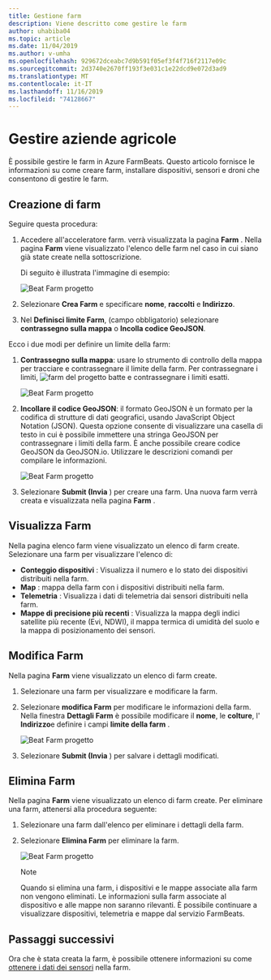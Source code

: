 ```yaml
---
title: Gestione farm
description: Viene descritto come gestire le farm
author: uhabiba04
ms.topic: article
ms.date: 11/04/2019
ms.author: v-umha
ms.openlocfilehash: 929672dceabc7d9b591f05ef3f4f716f2117e09c
ms.sourcegitcommit: 2d3740e2670ff193f3e031c1e22dcd9e072d3ad9
ms.translationtype: MT
ms.contentlocale: it-IT
ms.lasthandoff: 11/16/2019
ms.locfileid: "74128667"
---
```

# <a name="manage-farms"></a>Gestire aziende agricole

È possibile gestire le farm in Azure FarmBeats. Questo articolo fornisce le informazioni su come creare farm, installare dispositivi, sensori e droni che consentono di gestire le farm.

## <a name="create-farms"></a>Creazione di farm

Seguire questa procedura:

1. Accedere all'acceleratore farm. verrà visualizzata la pagina **Farm** .
    Nella pagina **Farm** viene visualizzato l'elenco delle farm nel caso in cui siano già state create nella sottoscrizione.

    Di seguito è illustrata l'immagine di esempio:

    ![Beat Farm progetto](./media/create-farms/create-farm-main-page-1.png)


2. Selezionare **Crea Farm** e specificare **nome**, **raccolti** e **Indirizzo**.
3. Nel **Definisci limite Farm**, (campo obbligatorio) selezionare **contrassegno sulla mappa** o **Incolla codice GeoJSON**.

Ecco i due modi per definire un limite della farm:

1. **Contrassegno sulla mappa**: usare lo strumento di controllo della mappa per tracciare e contrassegnare il limite della farm. Per contrassegnare i limiti, ![farm del progetto batte](./media/create-farms/pencil-icon-1.png) e contrassegnare i limiti esatti.

    ![Beat Farm progetto](./media/create-farms/create-farm-mark-on-map-1.png)

2. **Incollare il codice GeoJSON**: il formato GeoJSON è un formato per la codifica di strutture di dati geografici, usando JavaScript Object Notation (JSON). Questa opzione consente di visualizzare una casella di testo in cui è possibile immettere una stringa GeoJSON per contrassegnare i limiti della farm. È anche possibile creare codice GeoJSON da GeoJSON.io.
Utilizzare le descrizioni comandi per compilare le informazioni.

    ![Beat Farm progetto](./media/create-farms/create-new-farm-1.png)

4.  Selezionare **Submit (Invia** ) per creare una farm. Una nuova farm verrà creata e visualizzata nella pagina **Farm** .

## <a name="view-farm"></a>Visualizza Farm

Nella pagina elenco farm viene visualizzato un elenco di farm create. Selezionare una farm per visualizzare l'elenco di:

 - **Conteggio dispositivi** : Visualizza il numero e lo stato dei dispositivi distribuiti nella farm.
 - **Map** : mappa della farm con i dispositivi distribuiti nella farm.
 - **Telemetria** : Visualizza i dati di telemetria dai sensori distribuiti nella farm.
 - **Mappe di precisione più recenti** : Visualizza la mappa degli indici satellite più recente (Evi, NDWI), il mappa termica di umidità del suolo e la mappa di posizionamento dei sensori.

## <a name="edit-farm"></a>Modifica Farm

Nella pagina **Farm** viene visualizzato un elenco di farm create.

1.  Selezionare una farm per visualizzare e modificare la farm.
2.  Selezionare **modifica Farm** per modificare le informazioni della farm. Nella finestra **Dettagli Farm** è possibile modificare il **nome**, le **colture**, l' **Indirizzo**e definire i campi **limite della farm** .

    ![Beat Farm progetto](./media/create-farms/edit-farm-1.png)

3. Selezionare **Submit (Invia** ) per salvare i dettagli modificati.

## <a name="delete-farm"></a>Elimina Farm

Nella pagina **Farm** viene visualizzato un elenco di farm create. Per eliminare una farm, attenersi alla procedura seguente:

1.  Selezionare una farm dall'elenco per eliminare i dettagli della farm.
2.  Selezionare **Elimina Farm** per eliminare la farm.

    ![Beat Farm progetto](./media/create-farms/delete-farm-1.png)

    > [!NOTE]
    > Quando si elimina una farm, i dispositivi e le mappe associate alla farm non vengono eliminati. Le informazioni sulla farm associate al dispositivo e alle mappe non saranno rilevanti. È possibile continuare a visualizzare dispositivi, telemetria e mappe dal servizio FarmBeats.


## <a name="next-steps"></a>Passaggi successivi

Ora che è stata creata la farm, è possibile ottenere informazioni su come [ottenere i dati dei sensori](get-sensor-data-from-sensor-partner.md) nella farm.
